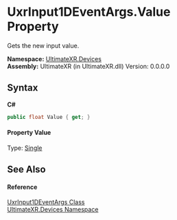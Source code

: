 # UxrInput1DEventArgs.Value Property 
 

Gets the new input value.

**Namespace:**&nbsp;<a href="N_UltimateXR_Devices">UltimateXR.Devices</a><br />**Assembly:**&nbsp;UltimateXR (in UltimateXR.dll) Version: 0.0.0.0

## Syntax

**C#**<br />
``` C#
public float Value { get; }
```


#### Property Value
Type: <a href="https://docs.microsoft.com/dotnet/api/system.single" target="_blank" rel="noopener noreferrer">Single</a>

## See Also


#### Reference
<a href="T_UltimateXR_Devices_UxrInput1DEventArgs">UxrInput1DEventArgs Class</a><br /><a href="N_UltimateXR_Devices">UltimateXR.Devices Namespace</a><br />